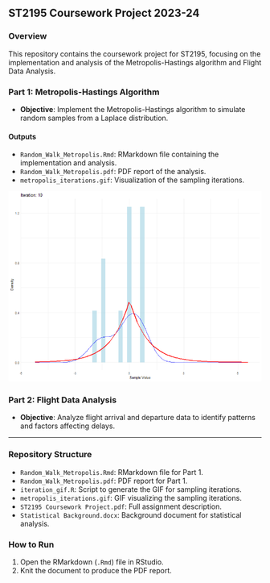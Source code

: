 ## ST2195 Coursework Project 2023-24

### Overview
This repository contains the coursework project for ST2195, focusing on the implementation and analysis of the Metropolis-Hastings algorithm and Flight Data Analysis.

### Part 1: Metropolis-Hastings Algorithm
- **Objective**: Implement the Metropolis-Hastings algorithm to simulate random samples from a Laplace distribution.

#### Outputs
- `Random_Walk_Metropolis.Rmd`: RMarkdown file containing the implementation and analysis.
- `Random_Walk_Metropolis.pdf`: PDF report of the analysis.
- `metropolis_iterations.gif`: Visualization of the sampling iterations.

![Metropolis-Hastings Sampling](metropolis_iterations.gif)

### Part 2: Flight Data Analysis
- **Objective**: Analyze flight arrival and departure data to identify patterns and factors affecting delays.

---

### Repository Structure
- `Random_Walk_Metropolis.Rmd`: RMarkdown file for Part 1.
- `Random_Walk_Metropolis.pdf`: PDF report for Part 1.
- `iteration_gif.R`: Script to generate the GIF for sampling iterations.
- `metropolis_iterations.gif`: GIF visualizing the sampling iterations.
- `ST2195 Coursework Project.pdf`: Full assignment description.
- `Statistical Background.docx`: Background document for statistical analysis.

### How to Run
1. Open the RMarkdown (`.Rmd`) file in RStudio.
2. Knit the document to produce the PDF report.
